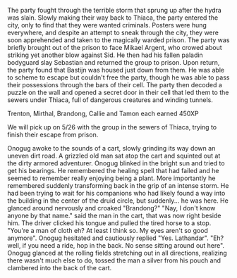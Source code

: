 The party fought through the terrible storm that sprung up after the hydra was slain.  Slowly making their way back to Thiaca, the party entered the city, only to find that they were wanted criminals.  Posters were hung everywhere, and despite an attempt to sneak through the city, they were soon apprehended and taken to the magically warded prison.  The party was briefly brought out of the prison to face Mikael Argent, who crowed about striking yet another blow against Sid.  He then had his fallen paladin bodyguard slay Sebastian and returned the group to prison.
Upon return, the party found that Bastijn was housed just down from them.  He was able to scheme to escape but couldn't free the party, though he was able to pass their possessions through the bars of their cell.  The party then decoded a puzzle on the wall and opened a secret door in their cell that led them to the sewers under Thiaca, full of dangerous creatures and winding tunnels.


Trenton, Mirthal, Brandong, Callie and Tamon each earned 450XP

We will pick up on 5/26 with the group in the sewers of Thiaca, trying to finish their escape from prison.

Onogug awoke to the sounds of a cart, slowly grinding its way down an uneven dirt road.  A grizzled old man sat atop the cart and squinted out at the dirty armored adventurer.  Onogug blinked in the bright sun and tried to get his bearings.  He remembered the healing spell that had failed and he seemed to remember really enjoying being a plant.  More importantly he remembered suddenly transforming back in the grip of an intense storm.  He had been trying to wait for his companions who had likely found a way into the building in the center of the druid circle, but suddenly... he was here.  He glanced around nervously and croaked "Brandong?"  "Nay, I don't know anyone by that name." said the man in the cart, that was now right beside him.  The driver clicked his tongue and pulled the tired horse to a stop.  "You're a man of cloth eh?  At least I think so.  My eyes aren't so good anymore".  Onogug hesitated and cautiously replied "Yes.  Lathandar".  "Eh? well, if you need a ride, hop in the back.  No sense sitting around out here".  Onogug glanced at the rolling fields stretching out in all directions, realizing there wasn't much else to do, tossed the man a silver from his pouch and clambered into the back of the cart.
